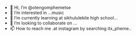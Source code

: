 - 👋 Hi, I’m @otengomphemetse
- 👀 I’m interested in ...music
- 🌱 I’m currently learning at sikhululekile high school...
- 💞️ I’m looking to collaborate on ...
- 📫 How to reach me .at instagram by searching itx_pheme..

<!---
otengomphemetse/otengomphemetse is a ✨ special ✨ repository because its `README.md` (this file) appears on your GitHub profile.
You can click the Preview link to take a look at your changes.
--->

